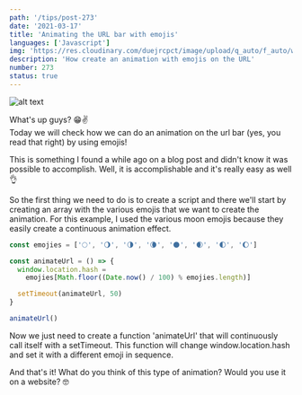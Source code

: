 ```yaml
---
path: '/tips/post-273'
date: '2021-03-17'
title: 'Animating the URL bar with emojis'
languages: ['Javascript']
img: 'https://res.cloudinary.com/duejrcpct/image/upload/q_auto/f_auto/w_1000/v1615985689/tips/273-1_gu1k8w.png'
description: 'How create an animation with emojis on the URL'
number: 273
status: true
---
```


![alt text](https://res.cloudinary.com/duejrcpct/image/upload/q_auto/v1615985672/tips/273-2_yktoka.gif 'Animated url')

What's up guys? 😁✌️  
Today we will check how we can do an animation on the url bar (yes, you read that right) by using emojis!

This is something I found a while ago on a blog post and didn't know it was possible to accomplish. Well, it is accomplishable and it's really easy as well 👌

So the first thing we need to do is to create a script and there we'll start by creating an array with the various emojis that we want to create the animation. For this example, I used the various moon emojis because they easily create a continuous animation effect.

```javascript
const emojies = ['🌕', '🌖', '🌗', '🌘', '🌑', '🌒', '🌓', '🌔']

const animateUrl = () => {
  window.location.hash =
    emojies[Math.floor((Date.now() / 100) % emojies.length)]

  setTimeout(animateUrl, 50)
}

animateUrl()
```

Now we just need to create a function 'animateUrl' that will continuously call itself with a setTimeout. This function will change window.location.hash and set it with a different emoji in sequence.

And that's it!
What do you think of this type of animation? Would you use it on a website? 🤓

